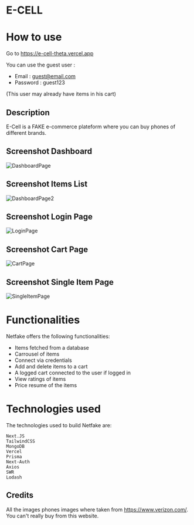 # E-CELL

# How to use

Go to https://e-cell-theta.vercel.app

You can use the guest user :

* Email : guest@email.com
* Password : guest123
 
(This user may already have items in his cart)

## Description
E-Cell is a FAKE e-commerce plateform where you can buy phones of different brands. 

## Screenshot Dashboard

![DashboardPage](https://user-images.githubusercontent.com/62303354/234433818-37b36c27-16f7-4a91-ac7a-da038ecb1227.png)

## Screenshot Items List

![DashboardPage2](https://user-images.githubusercontent.com/62303354/234433941-adb718e5-a7d1-4ecb-8ded-9e0c6485a73d.png)


## Screenshot Login Page

![LoginPage](https://user-images.githubusercontent.com/62303354/234433956-3664e11f-fe72-48e9-8325-666955d8befb.png)

## Screenshot Cart Page

![CartPage](https://user-images.githubusercontent.com/62303354/234433987-25c0ecbe-1a1d-440a-97ef-a1dbcb249682.png)

## Screenshot Single Item Page

![SingleItemPage](https://user-images.githubusercontent.com/62303354/234434013-0db7a80c-90fd-46ab-bb01-e4f6bce54f93.png)



# Functionalities

Netfake offers the following functionalities:

 * Items fetched from a database
 * Carrousel of items
 * Connect via credentials
 * Add and delete items to a cart
 * A logged cart connected to the user if logged in
 * View ratings of items
 * Price resume of the items

# Technologies used

The technologies used to build Netfake are:

    Next.JS
    TailwindCSS
    MongoDB
    Vercel
    Prisma
    Next-Auth
    Axios
    SWR
    Lodash



## Credits

All the images phones images where taken from https://www.verizon.com/.
You can't really buy from this website.
